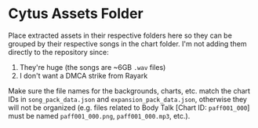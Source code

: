 # Cytus Assets Folder

Place extracted assets in their respective folders here so they can be
grouped by their respective songs in the chart folder. I'm not adding them
directly to the repository since:

1. They're huge (the songs are ~6GB `.wav` files)
2. I don't want a DMCA strike from Rayark

Make sure the file names for the backgrounds, charts, etc. match the chart
IDs in `song_pack_data.json` and `expansion_pack_data.json`, otherwise they
will not be organized (e.g. files related to Body Talk [Chart ID:
`paff001_000`] must be named `paff001_000.png`, `paff001_000.mp3`, etc.).